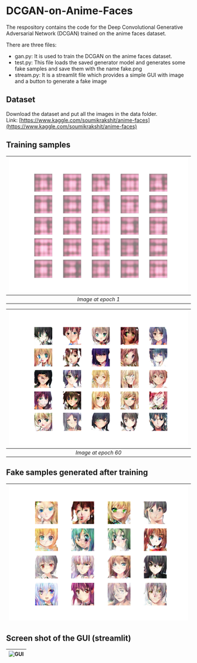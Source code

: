 # DCGAN-on-Anime-Faces

The respository contains the code for the Deep Convolutional Generative Adversarial Network (DCGAN) trained on the anime faces dataset.  
  

There are three files:
- gan.py: It is used to train the DCGAN on the anime faces dataset.
- test.py: This file loads the saved generator model and generates some fake samples and save them with the name fake.png
- stream.py: It is a streamlit file which provides a simple GUI with image and a button to generate a fake image
## Dataset
Download the dataset and put all the images in the data folder.<br/>
Link: [https://www.kaggle.com/soumikrakshit/anime-faces](https://www.kaggle.com/soumikrakshit/anime-faces)

## Training samples
| ![Image at epoch 1](samples/generated_plot_epoch-1.png) |
|:--:| 
| *Image at epoch 1* |

| ![Image at epoch 1](samples/generated_plot_epoch-60.png) |
|:--:| 
| *Image at epoch 60* |


## Fake samples generated after training
| ![Fake sample](fake.png) |
|:--:| 

## Screen shot of the GUI (streamlit)
| ![GUI](stream_ss.png) |
|:--:|
